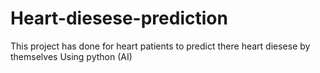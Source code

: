 # Heart-diesese-prediction
This project has done for heart patients to predict there heart diesese by themselves Using python (AI)
